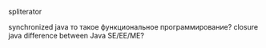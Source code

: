 spliterator

synchronized java
то такое функциональное программирование?
closure java
difference between Java SE/EE/ME?